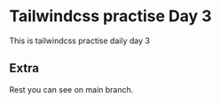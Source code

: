 # Tailwindcss practise Day 3

This is tailwindcss practise daily day 3

## Extra

Rest you can see on main branch.
